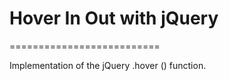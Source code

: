 # Hover In Out with jQuery
==========================


Implementation of the jQuery .hover () function.